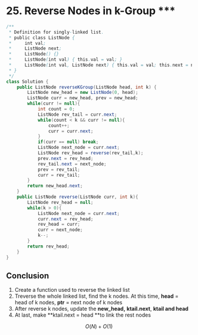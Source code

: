 # 25. Reverse Nodes in k-Group \*\*\*

```java
/**
 * Definition for singly-linked list.
 * public class ListNode {
 *     int val;
 *     ListNode next;
 *     ListNode() {}
 *     ListNode(int val) { this.val = val; }
 *     ListNode(int val, ListNode next) { this.val = val; this.next = next; }
 * }
 */
class Solution {
    public ListNode reverseKGroup(ListNode head, int k) {
        ListNode new_head = new ListNode(0, head);
        ListNode curr = new_head, prev = new_head;
        while(curr != null){
            int count = 0;
            ListNode rev_tail = curr.next;
            while(count < k && curr != null){
                count++;
                curr = curr.next;
            }
            if(curr == null) break;
            ListNode next_node = curr.next;
            ListNode rev_head = reverse(rev_tail,k);
            prev.next = rev_head;
            rev_tail.next = next_node;
            prev = rev_tail;
            curr = rev_tail;
        }
        return new_head.next;
    }
    public ListNode reverse(ListNode curr, int k){
        ListNode rev_head = null;
        while(k > 0){
            ListNode next_node = curr.next;
            curr.next = rev_head;
            rev_head = curr;
            curr = next_node;
            k--;
        }
        return rev_head;
    }
}
```

## Conclusion

1. Create a function used to reverse the linked list
2. Treverse the whole linked list, find the k nodes. At this time, **head** = head of k nodes, **ptr** = next node of k nodes
3. After reverse k nodes, update the **new\_head,** **ktail.next**, **ktail and head**
4. At last, make **ktail.next = head **to link the rest nodes

$$
O(N)+O(1)
$$
